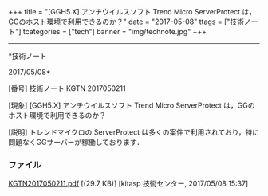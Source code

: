 ﻿+++
title = "[GGH5.X] アンチウイルスソフト Trend Micro ServerProtect は，GGのホスト環境で利用できるのか？"
date = "2017-05-08"
ttags = ["技術ノート"]
tcategories = ["tech"]
banner = "img/technote.jpg"
+++

-----------------------------------------------------------------------------------------------------------------------------

*技術ノート

2017/05/08*


[番号]
技術ノート KGTN 2017050211

[現象]
[GGH5.X] アンチウイルスソフト Trend Micro ServerProtect
は，GGのホスト環境で利用できるのか？

[説明]
トレンドマイクロの ServerProtect
は多くの案件で利用されており，特に問題なくGGサーバーが稼働しております．


### ファイル

 
 


[KGTN2017050211.pdf](http://techreport.kitasp.net/attachments/download/3580/KGTN2017050211.pdf)
 [(29.7 KB)] [kitasp 技術センター, 2017/05/08
15:37]


 


 

